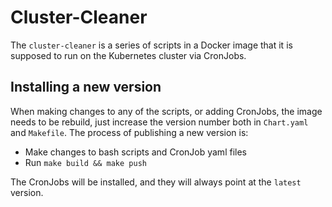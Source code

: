 # Cluster-Cleaner

The `cluster-cleaner` is a series of scripts in a Docker image that it is
supposed to run on the Kubernetes cluster via CronJobs.

## Installing a new version

When making changes to any of the scripts, or adding CronJobs, the image needs
to be rebuild, just increase the version number both in `Chart.yaml` and
`Makefile`. The process of publishing a new version is:

* Make changes to bash scripts and CronJob yaml files
* Run `make build && make push`

The CronJobs will be installed, and they will always point at the `latest`
version.
